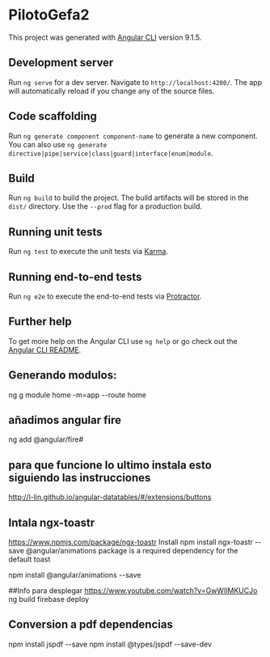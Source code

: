 # PilotoGefa2

This project was generated with [Angular CLI](https://github.com/angular/angular-cli) version 9.1.5.

## Development server

Run `ng serve` for a dev server. Navigate to `http://localhost:4200/`. The app will automatically reload if you change any of the source files.

## Code scaffolding

Run `ng generate component component-name` to generate a new component. You can also use `ng generate directive|pipe|service|class|guard|interface|enum|module`.

## Build

Run `ng build` to build the project. The build artifacts will be stored in the `dist/` directory. Use the `--prod` flag for a production build.

## Running unit tests

Run `ng test` to execute the unit tests via [Karma](https://karma-runner.github.io).

## Running end-to-end tests

Run `ng e2e` to execute the end-to-end tests via [Protractor](http://www.protractortest.org/).

## Further help

To get more help on the Angular CLI use `ng help` or go check out the [Angular CLI README](https://github.com/angular/angular-cli/blob/master/README.md).

## Generando modulos:
 ng g module home -m=app --route home
## añadimos angular fire
 ng add @angular/fire#
## para que funcione lo ultimo instala esto siguiendo las instrucciones
 http://l-lin.github.io/angular-datatables/#/extensions/buttons

## Intala ngx-toastr
https://www.npmjs.com/package/ngx-toastr
Install
npm install ngx-toastr --save
@angular/animations package is a required dependency for the default toast

npm install @angular/animations --save

 ##Info para desplegar
 https://www.youtube.com/watch?v=GwWIlMKUCJo
ng build
firebase deploy


 ## Conversion a pdf dependencias
npm install jspdf --save
 npm install @types/jspdf --save-dev
 